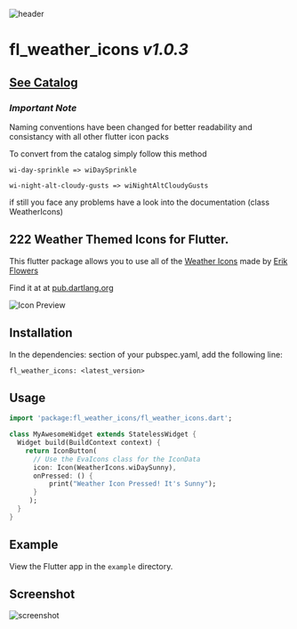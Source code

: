 ![header](github_assets/header.jpg)

# fl_weather_icons _v1.0.3_

## [See Catalog](https://erikflowers.github.io/weather-icons/)

### _Important Note_

Naming conventions have been changed for better readability and consistancy with all other flutter icon packs

To convert from the catalog simply follow this method

```
wi-day-sprinkle => wiDaySprinkle

wi-night-alt-cloudy-gusts => wiNightAltCloudyGusts
```

if still you face any problems have a look into the documentation (class WeatherIcons)

## 222 Weather Themed Icons for Flutter.

This flutter package allows you to use all of the [Weather Icons](https://github.com/erikflowers/weather-icons) made by [Erik Flowers](https://github.com/erikflowers)

Find it at at [pub.dartlang.org](https://pub.dev/packages/fl_weather_icons)

![Icon Preview](https://i.imgur.com/XmZW2q3.png)

## Installation

In the dependencies: section of your pubspec.yaml, add the following line:

`fl_weather_icons: <latest_version>`

## Usage

```dart
import 'package:fl_weather_icons/fl_weather_icons.dart';

class MyAwesomeWidget extends StatelessWidget {
  Widget build(BuildContext context) {
    return IconButton(
      // Use the EvaIcons class for the IconData
      icon: Icon(WeatherIcons.wiDaySunny),
      onPressed: () {
          print("Weather Icon Pressed! It's Sunny");
      }
     );
  }
}
```

## Example

View the Flutter app in the `example` directory.

## Screenshot

![screenshot](github_assets/screenshot.jpg)